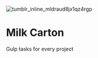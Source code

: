 ![tumblr_inline_mldraud8jx1qz4rgp](https://cloud.githubusercontent.com/assets/1096881/21282631/c39f2c80-c3bc-11e6-8304-a99667222549.gif)

# Milk Carton
Gulp tasks for every project
